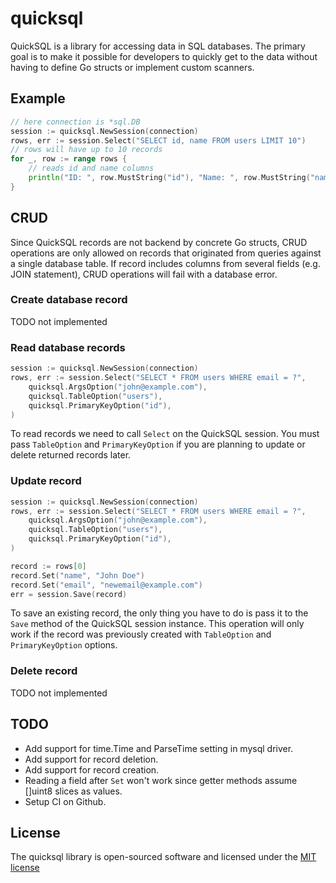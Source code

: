# quicksql

QuickSQL is a library for accessing data in SQL databases. The primary goal is
to make it possible for developers to quickly get to the data without having to
define Go structs or implement custom scanners.

## Example

```go
// here connection is *sql.DB
session := quicksql.NewSession(connection)
rows, err := session.Select("SELECT id, name FROM users LIMIT 10")
// rows will have up to 10 records
for _, row := range rows {
    // reads id and name columns
    println("ID: ", row.MustString("id"), "Name: ", row.MustString("name"))
}
```

## CRUD

Since QuickSQL records are not backend by concrete Go structs, CRUD operations
are only allowed on records that originated from queries against a single
database table. If record includes columns from several fields (e.g. JOIN
statement), CRUD operations will fail with a database error.

### Create database record

TODO not implemented

### Read database records

```go
session := quicksql.NewSession(connection)
rows, err := session.Select("SELECT * FROM users WHERE email = ?",
    quicksql.ArgsOption("john@example.com"),
    quicksql.TableOption("users"),
    quicksql.PrimaryKeyOption("id"),
)
```

To read records we need to call `Select` on the QuickSQL session. You must pass
`TableOption` and `PrimaryKeyOption` if you are planning to update or delete
returned records later.

### Update record

```go
session := quicksql.NewSession(connection)
rows, err := session.Select("SELECT * FROM users WHERE email = ?",
    quicksql.ArgsOption("john@example.com"),
    quicksql.TableOption("users"),
    quicksql.PrimaryKeyOption("id"),
)

record := rows[0]
record.Set("name", "John Doe")
record.Set("email", "newemail@example.com")
err = session.Save(record)
```

To save an existing record, the only thing you have to do is pass it to the
`Save` method of the QuickSQL session instance. This operation will only work
if the record was previously created with `TableOption` and `PrimaryKeyOption`
options.

### Delete record

TODO not implemented

## TODO

- Add support for time.Time and ParseTime setting in mysql driver.
- Add support for record deletion.
- Add support for record creation.
- Reading a field after `Set` won't work since getter methods assume []uint8 slices as values.
- Setup CI on Github.

## License

The quicksql library is open-sourced software and licensed under the [MIT license](LICENSE)
